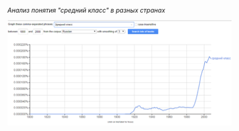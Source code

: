 *Анализ понятия "средний класс" в разных странах*

![Динамика понятия "средний класс" в России](https://github.com/WhyDalek93/DigitalHumanities/blob/master/%D0%A1%D1%80%D0%B5%D0%B4%D0%BD%D0%B8%D0%B9%20%D0%BA%D0%BB%D0%B0%D1%81%D1%81_%D0%A0%D0%BE%D1%81%D1%81%D0%B8%D1%8F.PNG)
      
